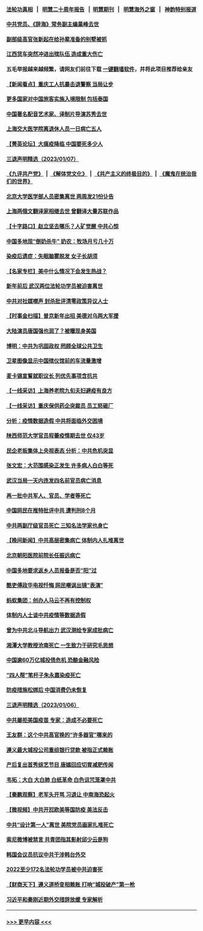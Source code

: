 #### [法轮功真相](https://github.com/gfw-breaker/truth/blob/master/README.md?t=0) &nbsp;&nbsp;|&nbsp;&nbsp; [明慧二十周年报告](https://github.com/gfw-breaker/mh-reports/blob/master/README.md?t=0) &nbsp;&nbsp;|&nbsp;&nbsp;[明慧期刊](https://github.com/gfw-breaker/mh-qikan) &nbsp;&nbsp;|&nbsp;&nbsp; [明慧海外之窗](https://github.com/gfw-breaker/mh-news/blob/master/README.md?t=0) &nbsp;&nbsp;|&nbsp;&nbsp; [神韵特别报道](https://github.com/gfw-breaker/mh-news/blob/master/shenyun.md?t=0)
#### [中共党员、《辞海》常务副主编巢峰去世](../pages/nsc413/n13902285.md?t=01082143) 
#### [副部级高官张新起在给孙辈准备的别墅被抓](../pages/nsc413/n13902088.md?t=01082143) 
#### [江西货车突然冲进出殡队伍 造成重大伤亡](../pages/nsc413/n13901880.md?t=01082143) 
#### 五毛举报越来越频繁，请网友们前往下载 [一键翻墙软件](https://github.com/gfw-breaker/ssr-accounts)，并将此项目推荐给亲友
#### [【新闻看点】重庆工人抗暴击退警察 当局让步](../pages/nsc413/n13901851.md?t=01082143) 
#### [更多国家对中国旅客实施入境限制 包括泰国](../pages/nsc413/n13901757.md?t=01082143) 
#### [中国著名配音艺术家、译制片导演苏秀去世](../pages/nsc413/n13901905.md?t=01082143) 
#### [上海交大医学院离退休人员一日病亡五人](../pages/nsc413/n13901825.md?t=01082143) 
#### [【菁英论坛】大瘟疫降临 中国要死多少人](../pages/nsc413/n13901823.md?t=01082143) 
#### [三退声明精选（2023/01/07）](../pages/nsc413/n13901907.md?t=01082143) 
#### [《九评共产党》](https://github.com/begood0513/9ping.md/blob/master/README.md) &nbsp;|&nbsp; [《解体党文化》](../../../../jtdwh.md/blob/master/README.md)  &nbsp;|&nbsp; [《共产主义的终极目的》](../../../../gczydzjmd.md/blob/master/README.md) &nbsp;|&nbsp; [《魔鬼在统治我们的世界》](../../../../mgztzwmdsj.md/blob/master/README.md) 
#### [北京大学医学部人员密集离世 两周发21份讣告](../pages/nsc413/n13901816.md?t=01082143) 
#### [上海两俄文翻译家相继去世 曾翻译大量苏联作品](../pages/nsc413/n13901812.md?t=01082143) 
#### [【十字路口】赵立坚去哪乐？人矿觉醒 中共心惊](../pages/nsc413/n13901678.md?t=01082143) 
#### [中国多地现“倒奶杀牛” 奶农：牧场月亏几十万](../pages/nsc413/n13901820.md?t=01082143) 
#### [染疫后遗症：失眠脑雾脱发 女子长胡须](../pages/nsc413/n13901807.md?t=01082143) 
#### [【名家专栏】美中什么情况下会发生热战？](../pages/nsc413/n13901680.md?t=01082143) 
#### [新年前后 武汉两位法轮功学员被迫害离世](../pages/nsc413/n13900136.md?t=01082143) 
#### [中共对社媒噤声 封杀批评清零政策异议人士](../pages/nsc413/n13901681.md?t=01082143) 
#### [【时事金扫描】普京新年出招 美德对乌两大军援](../pages/nsc413/n13901740.md?t=01082143) 
#### [大陆演员唐国强也润了？被曝现身美国](../pages/nsc413/n13901767.md?t=01082143) 
#### [博明：中共为巩固政权 罔顾全球公共卫生](../pages/nsc413/n13901752.md?t=01082143) 
#### [卫星图像显示中国殡仪馆前的车流量激增](../pages/nsc413/n13901745.md?t=01082143) 
#### [麦卡锡宣誓就职议长 列优先事项含抗共](../pages/nsc413/n13901685.md?t=01082143) 
#### [【一线采访】上海养老院九旬夫妇避疫有良方](../pages/nsc413/n13901282.md?t=01082143) 
#### [【一线采访】重庆保供药企突裁员 员工怒砸厂](../pages/nsc413/n13901673.md?t=01082143) 
#### [分析：疫情数据造假 中共将面临外交困境](../pages/nsc413/n13899535.md?t=01082143) 
#### [陕西师范大学官员程蕾疫情期去世 仅43岁](../pages/nsc413/n13901562.md?t=01082143) 
#### [民企老板集体上央视表态 分析：中共危机突显](../pages/nsc413/n13901399.md?t=01082143) 
#### [张文宏：大范围感染正发生 许多病人白白等死](../pages/nsc413/n13901563.md?t=01082143) 
#### [武汉当局一天内连发四名前官员病亡消息](../pages/nsc413/n13901593.md?t=01082143) 
#### [再一批中共军人、官员、学者等死亡](../pages/nsc413/n13901566.md?t=01082143) 
#### [中国网民在推特批评中共 遭判刑8个月](../pages/nsc413/n13901620.md?t=01082143) 
#### [中共两副厅级官员死亡 三知名法学家也身亡](../pages/nsc413/n13901334.md?t=01082143) 
#### [【晚间新闻】中共高层密集病亡 体制内人扎堆离世](../pages/nsc413/n13901510.md?t=01082143) 
#### [北京朝阳医院前院长任振远病亡](../pages/nsc413/n13901486.md?t=01082143) 
#### [中国多地要求返乡人员报备是否“阳”过](../pages/nsc413/n13901485.md?t=01082143) 
#### [酷吏傅政华电视忏悔 网民嘲讽出镜“表演”](../pages/nsc413/n13901429.md?t=01082143) 
#### [蚂蚁集团：创办人马云不再有控制权](../pages/nsc413/n13901432.md?t=01082143) 
#### [体制内人士谈中共疫情等数据造假](../pages/nsc413/n13901104.md?t=01082143) 
#### [曾为中共北斗导航出力 武汉测绘专家成批病亡](../pages/nsc413/n13901300.md?t=01082143) 
#### [湘潭大学教授沧南死亡 一生致力于研究毛思想](../pages/nsc413/n13901240.md?t=01082143) 
#### [中国逾60万亿城投债危机 恐酿金融风险](../pages/nsc413/n13901204.md?t=01082143) 
#### [“四人帮”笔杆子朱永嘉染疫死亡](../pages/nsc413/n13901202.md?t=01082143) 
#### [防疫措施松绑后 中国消费仍未恢复](../pages/nsc413/n13901054.md?t=01082143) 
#### [三退声明精选（2023/01/06）](../pages/nsc413/n13901254.md?t=01082143) 
#### [中共屡拒美国疫苗 专家：造成不必要死亡](../pages/nsc413/n13901178.md?t=01082143) 
#### [王友群：这个中共高官换的“许多器官”哪来的](../pages/nsc413/n13901161.md?t=01082143) 
#### [遵义最大城投公司重组银行贷款 被指正式赖账](../pages/nsc413/n13901051.md?t=01082143) 
#### [产后复出首秀综艺节目 唐嫣回应切胃减肥传闻](../pages/nsc413/n13901132.md?t=01082143) 
#### [韦拓：大白 大白肺 白纸革命 白色诅咒笼罩中共](../pages/nsc413/n13901066.md?t=01082143) 
#### [【秦鹏观察】老军头开骂 习退让 中南海恐起火](../pages/nsc413/n13901137.md?t=01082143) 
#### [【微视频】中共开怼欧美等国防疫 美法反击](../pages/nsc413/n13900969.md?t=01082143) 
#### [中共“设计第一人”离世 美院党员画家扎堆死亡](../pages/nsc413/n13901090.md?t=01082143) 
#### [索尼微博被禁言 共青团指其影射邱少云是狗](../pages/nsc413/n13901103.md?t=01082143) 
#### [韩国会议员抗议中共干涉韩台外交](../pages/nsc413/n13900978.md?t=01082143) 
#### [2022至少172名法轮功学员被中共迫害死](../pages/nsc413/n13900831.md?t=01082143) 
#### [【财商天下】遵义道桥变相赖账 打响“城投破产”第一枪](../pages/nsc413/n13901333.md?t=01082143) 
#### [习近平和秦刚近期外交措辞放缓 专家解析](../pages/nsc413/n13901079.md?t=01082143) 

----
#### [ >>> 更早内容 <<< ](../indexes/nsc413-earlier.md)
